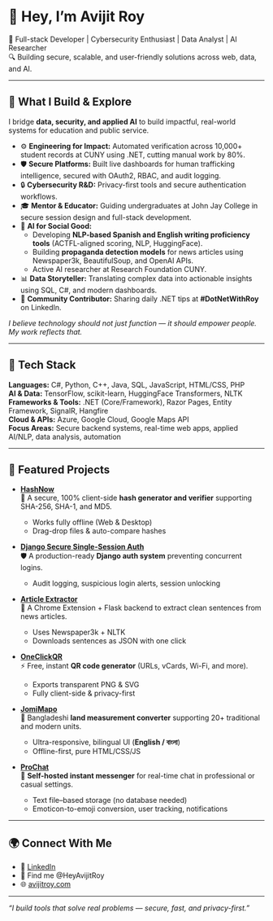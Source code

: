 # 👋 Hey, I’m Avijit Roy

🚀 Full-stack Developer | Cybersecurity Enthusiast | Data Analyst | AI Researcher  
🔍 Building secure, scalable, and user-friendly solutions across web, data, and AI.

---

## 🔨 What I Build & Explore

I bridge **data, security, and applied AI** to build impactful, real-world systems for education and public service.

- ⚙️ **Engineering for Impact:** Automated verification across 10,000+ student records at CUNY using .NET, cutting manual work by 80%.  
- 🛡️ **Secure Platforms:** Built live dashboards for human trafficking intelligence, secured with OAuth2, RBAC, and audit logging.  
- 🔒 **Cybersecurity R&D:** Privacy-first tools and secure authentication workflows.  
- 🎓 **Mentor & Educator:** Guiding undergraduates at John Jay College in secure session design and full-stack development.  
- 🤖 **AI for Social Good:**  
  - Developing **NLP-based Spanish and English writing proficiency tools** (ACTFL-aligned scoring, NLP, HuggingFace).  
  - Building **propaganda detection models** for news articles using Newspaper3k, BeautifulSoup, and OpenAI APIs.  
  - Active AI researcher at Research Foundation CUNY.  
- 📊 **Data Storyteller:** Translating complex data into actionable insights using SQL, C#, and modern dashboards.  
- 🌟 **Community Contributor:** Sharing daily .NET tips at **#DotNetWithRoy** on LinkedIn.

_I believe technology should not just function — it should empower people. My work reflects that._

---

## 🔧 Tech Stack

**Languages:** C#, Python, C++, Java, SQL, JavaScript, HTML/CSS, PHP  
**AI & Data:** TensorFlow, scikit-learn, HuggingFace Transformers, NLTK  
**Frameworks & Tools:** .NET (Core/Framework), Razor Pages, Entity Framework, SignalR, Hangfire  
**Cloud & APIs:** Azure, Google Cloud, Google Maps API  
**Focus Areas:** Secure backend systems, real-time web apps, applied AI/NLP, data analysis, automation

---

## 🔑 Featured Projects

- **[HashNow](https://github.com/HeyAvijitRoy/HashNow)**  
  🔐 A secure, 100% client-side **hash generator and verifier** supporting SHA-256, SHA-1, and MD5.  
  - Works fully offline (Web & Desktop)  
  - Drag-drop files & auto-compare hashes  

- **[Django Secure Single-Session Auth](https://github.com/HeyAvijitRoy/DjangoSecureSingleSessionAuth)**  
  🛡️ A production-ready **Django auth system** preventing concurrent logins.  
  - Audit logging, suspicious login alerts, session unlocking  

- **[Article Extractor](https://github.com/HeyAvijitRoy/ArticleExtractor)**  
  📰 A Chrome Extension + Flask backend to extract clean sentences from news articles.  
  - Uses Newspaper3k + NLTK  
  - Downloads sentences as JSON with one click  

- **[OneClickQR](https://github.com/HeyAvijitRoy/OneClickQR)**  
  ⚡ Free, instant **QR code generator** (URLs, vCards, Wi-Fi, and more).  
  - Exports transparent PNG & SVG  
  - Fully client-side & privacy-first  

- **[JomiMapo](https://github.com/HeyAvijitRoy/JomiMapo)**  
  🌾 Bangladeshi **land measurement converter** supporting 20+ traditional and modern units.  
  - Ultra-responsive, bilingual UI (**English / বাংলা**)  
  - Offline-first, pure HTML/CSS/JS  

- **[ProChat](https://github.com/HeyAvijitRoy/ProChat)**  
  💬 **Self-hosted instant messenger** for real-time chat in professional or casual settings.  
  - Text file–based storage (no database needed)  
  - Emoticon-to-emoji conversion, user tracking, notifications  

---

## 🌍 Connect With Me

- 🔗 [LinkedIn](https://www.linkedin.com/in/HeyAvijitRoy/)
- 📱 Find me @HeyAvijitRoy
- 🌐 [avijitroy.com](https://avijitroy.com)

---

_“I build tools that solve real problems — secure, fast, and privacy-first.”_

